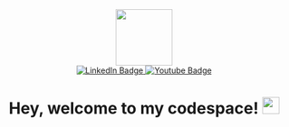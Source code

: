 <div id="header" align="center">
  <img src="https://media.giphy.com/media/v1.Y2lkPTc5MGI3NjExcXQwYXA4d3Q5NG41eXI0NTFmcGdkNHBicXA3YnBqbGd2eWN6Mm9nciZlcD12MV9pbnRlcm5hbF9naWZfYnlfaWQmY3Q9Zw/8jwzWsjZA6LgEcPhZV/giphy.gif" width="100"/>
</div>

<div id="badges" align="center">
  <a href="https://www.linkedin.com/in/tejaswini-uma-sudhir/">
    <img src="https://img.shields.io/badge/LinkedIn-blue?style=for-the-badge&logo=linkedin&logoColor=white" alt="LinkedIn Badge"/>
  </a>
  <a href="https://www.youtube.com/c/StudywithSudhir">
    <img src="https://img.shields.io/badge/YouTube-red?style=for-the-badge&logo=youtube&logoColor=white" alt="Youtube Badge"/>
  </a>
</div>

<div id="views" align="center">
<img src="https://komarev.com/ghpvc/?username=tejucodes10&style=flat-square&color=blue" alt=""/>
</div>

<div id = "hey" align="center">
<h1>
  Hey, welcome to my codespace!
  <img src="https://media.giphy.com/media/hvRJCLFzcasrR4ia7z/giphy.gif" width="30px"/>
</h1>
</div>

